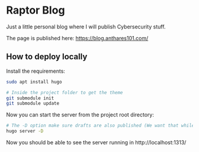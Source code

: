 # Raptor Blog

Just a little personal blog where I will publish Cybersecurity stuff.

The page is published here: https://blog.anthares101.com/

## How to deploy locally

Install the requirements:
```bash
sudo apt install hugo

# Inside the project folder to get the theme
git submodule init
git submodule update
```

Now you can start the server from the project root directory:
```bash
# The -D option make sure drafts are also published (We want that while editing)
hugo server -D
```
Now you should be able to see the server running in http://localhost:1313/
